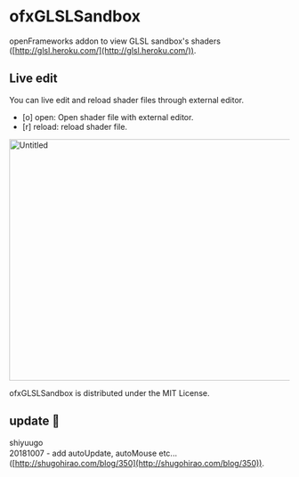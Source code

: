 ofxGLSLSandbox
==============

openFrameworks addon to view GLSL sandbox's shaders ([http://glsl.heroku.com/](http://glsl.heroku.com/)).

## Live edit

You can live edit and reload shader files through external editor.

* [o] open: Open shader file with external editor.
* [r] reload: reload shader file.

<a href="http://www.flickr.com/photos/tadokoro/9383042520/" title="Untitled by Atsushi Tadokoro, on Flickr"><img src="http://farm3.staticflickr.com/2850/9383042520_b69a0e91c8_z.jpg" width="640" height="434" alt="Untitled"></a>

ofxGLSLSandbox is distributed under the MIT License. 

## update 🍺
shiyuugo  
20181007 - add autoUpdate, autoMouse  etc...　([http://shugohirao.com/blog/350](http://shugohirao.com/blog/350)).

